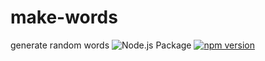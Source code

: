 # make-words
 generate random words ![Node.js Package](https://github.com/dovid-moshe-crow/make-words/workflows/Node.js%20Package/badge.svg)
 [![npm version](https://badge.fury.io/js/make-words.svg)](//npmjs.com/package/make-words)

